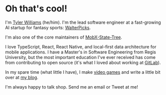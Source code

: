 # Oh that's cool!

I'm [Tyler Williams](https://coolsoftware.dev/) (he/him). I'm the lead software engineer at a fast-growing AI startup for fantasy sports: [WalterPicks](https://walterpicks.com). 

I'm also one of the core maintainers of [MobX-State-Tree](https://github.com/mobxjs/mobx-state-tree).

I love TypeScript, React, React Native, and local-first data architecture for mobile applications. I have a Master's in Software Engineering from Regis University, but the most important education I've ever received has come from contributing to open source (it's what I loved about working at [GitLab](https://about.gitlab.com/)).

In my spare time (what little I have), I make [video games](https://onelink.to/9xxtuu) and write a little bit over at [my blog](https://coolsoftware.dev/blog).

I'm always happy to talk shop. Send me an email or Tweet at me!
